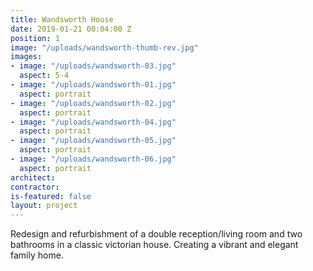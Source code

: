 ```yaml
---
title: Wandsworth House
date: 2019-01-21 00:04:00 Z
position: 1
image: "/uploads/wandsworth-thumb-rev.jpg"
images:
- image: "/uploads/wandsworth-03.jpg"
  aspect: 5-4
- image: "/uploads/wandsworth-01.jpg"
  aspect: portrait
- image: "/uploads/wandsworth-02.jpg"
  aspect: portrait
- image: "/uploads/wandsworth-04.jpg"
  aspect: portrait
- image: "/uploads/wandsworth-05.jpg"
  aspect: portrait
- image: "/uploads/wandsworth-06.jpg"
  aspect: portrait
architect: 
contractor: 
is-featured: false
layout: project
---
```


Redesign and refurbishment of a double reception/living room and two bathrooms in a classic victorian house. Creating a vibrant and elegant family home.